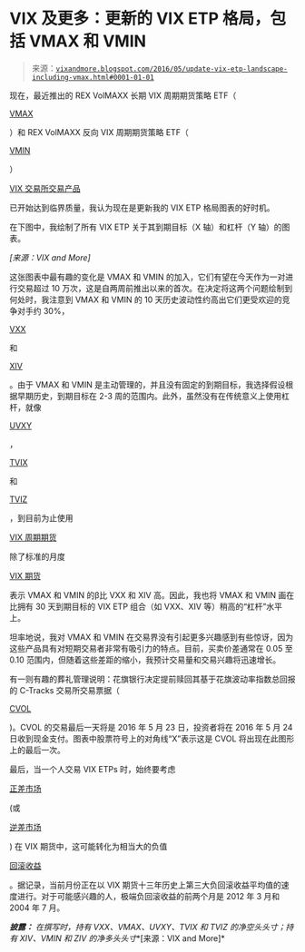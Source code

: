 <!--yml

类别：未分类

日期：2024 年 05 月 18 日 16:08:01

-->

# VIX 及更多：更新的 VIX ETP 格局，包括 VMAX 和 VMIN

> 来源：[`vixandmore.blogspot.com/2016/05/update-vix-etp-landscape-including-vmax.html#0001-01-01`](http://vixandmore.blogspot.com/2016/05/update-vix-etp-landscape-including-vmax.html#0001-01-01)

现在，最近推出的 REX VolMAXX 长期 VIX 周期期货策略 ETF（

[VMAX](http://vixandmore.blogspot.com/search/label/VMAX)

）和 REX VolMAXX 反向 VIX 周期期货策略 ETF（

[VMIN](http://vixandmore.blogspot.com/search/label/VMIN)

）

[VIX 交易所交易产品](http://vixandmore.blogspot.com/search/label/VIX%20ETN)

已开始达到临界质量，我认为现在是更新我的 VIX ETP 格局图表的好时机。

在下图中，我绘制了所有 VIX ETP 关于其到期目标（X 轴）和杠杆（Y 轴）的图表。

*[来源：VIX and More]*

这张图表中最有趣的变化是 VMAX 和 VMIN 的加入，它们有望在今天作为一对进行交易超过 10 万次，这是自两周前推出以来的首次。在决定将这两个问题绘制到何处时，我注意到 VMAX 和 VMIN 的 10 天历史波动性约高出它们更受欢迎的竞争对手约 30%，

[VXX](http://vixandmore.blogspot.com/search/label/VXX)

和

[XIV](http://vixandmore.blogspot.com/search/label/XIV)

。由于 VMAX 和 VMIN 是主动管理的，并且没有固定的到期目标，我选择假设根据早期历史，到期目标在 2-3 周的范围内。此外，虽然没有在传统意义上使用杠杆，就像

[UVXY](http://vixandmore.blogspot.com/search/label/UVXY)

，

[TVIX](http://vixandmore.blogspot.com/search/label/TVIX)

和

[TVIZ](http://vixandmore.blogspot.com/search/label/TVIZ)

，到目前为止使用

[VIX 周期期货](http://vixandmore.blogspot.com/search/label/VIX%20weekly%20futures)

除了标准的月度

[VIX 期货](http://vixandmore.blogspot.com/search/label/VIX%20futures)

表示 VMAX 和 VMIN 的β比 VXX 和 XIV 高。因此，我也将 VMAX 和 VMIN 画在比拥有 30 天到期目标的 VIX ETP 组合（如 VXX、XIV 等）稍高的“杠杆”水平上。

坦率地说，我对 VMAX 和 VMIN 在交易界没有引起更多兴趣感到有些惊讶，因为这些产品具有对短期交易者非常有吸引力的特点。目前，买卖价差通常在 0.05 至 0.10 范围内，但随着这些差距的缩小，我预计交易量和交易兴趣将迅速增长。

有一则有趣的葬礼管理说明：花旗银行决定提前赎回其基于花旗波动率指数总回报的 C-Tracks 交易所交易票据（

[CVOL](http://vixandmore.blogspot.com/search/label/CVOL)

)。CVOL 的交易最后一天将是 2016 年 5 月 23 日，投资者将在 2016 年 5 月 24 日收到现金支付。图表中股票符号上的对角线“X”表示这是 CVOL 将出现在此图形上的最后一次。

最后，当一个人交易 VIX ETPs 时，始终要考虑

[正差市场](http://vixandmore.blogspot.com/search/label/contango)

(或

[逆差市场](http://vixandmore.blogspot.com/search/label/backwardation)

) 在 VIX 期货中，这可能转化为相当大的负值

[回滚收益](http://vixandmore.blogspot.com/search/label/roll%20yield)

。据记录，当前月份正在以 VIX 期货十三年历史上第三大负回滚收益平均值的速度进行。对于可能感兴趣的人，极端负回滚收益的前两个月是 2012 年 3 月和 2004 年 7 月。

***披露：*** *在撰写时，持有 VXX、VMAX、UVXY、TVIX 和 TVIZ 的净空头头寸；持有 XIV、VMIN 和 ZIV 的净多头头寸**[来源：VIX and More]*
